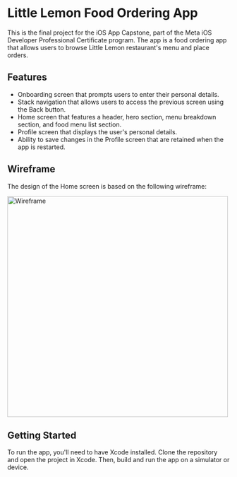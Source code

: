 # Little Lemon Food Ordering App
This is the final project for the iOS App Capstone, part of the Meta iOS Developer Professional Certificate program. The app is a food ordering app that allows users to browse Little Lemon restaurant's menu and place orders.

## Features
- Onboarding screen that prompts users to enter their personal details.
- Stack navigation that allows users to access the previous screen using the Back button.
- Home screen that features a header, hero section, menu breakdown section, and food menu list section.
- Profile screen that displays the user's personal details.
- Ability to save changes in the Profile screen that are retained when the app is restarted.
## Wireframe
The design of the Home screen is based on the following wireframe:

<img width="500" alt="Wireframe" src="https://user-images.githubusercontent.com/93353925/227747759-133a6613-06cb-4797-95f1-37a668c8be67.png">

## Getting Started
To run the app, you'll need to have Xcode installed. Clone the repository and open the project in Xcode. Then, build and run the app on a simulator or device.
